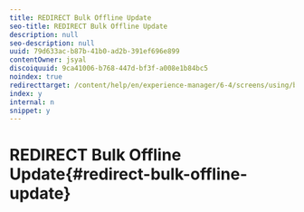 ```yaml
---
title: REDIRECT Bulk Offline Update
seo-title: REDIRECT Bulk Offline Update
description: null
seo-description: null
uuid: 79d633ac-b87b-41b0-ad2b-391ef696e899
contentOwner: jsyal
discoiquuid: 9ca41006-b768-447d-bf3f-a008e1b84bc5
noindex: true
redirecttarget: /content/help/en/experience-manager/6-4/screens/using/bulk-offline-update
index: y
internal: n
snippet: y
---
```


# REDIRECT Bulk Offline Update{#redirect-bulk-offline-update}

